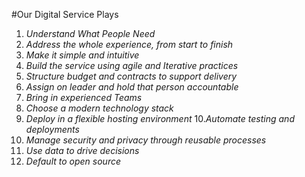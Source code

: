#Our Digital Service Plays

1. *Understand What People Need*
2. *Address the whole experience, from start to finish*
3. *Make it simple and intuitive*
4. *Build the service using agile and Iterative practices*
5. *Structure budget and contracts to support delivery*
6. *Assign on leader and hold that person accountable*
7. *Bring in experienced Teams*
8. *Choose a modern technology stack*
9. *Deploy in a flexible hosting environment*
10.*Automate testing and deployments*
11. *Manage security and privacy through reusable processes*
12. *Use data to drive decisions*
13. *Default to open source*
